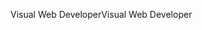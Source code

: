 <span data-ttu-id="8976d-101">Visual Web Developer</span><span class="sxs-lookup"><span data-stu-id="8976d-101">Visual Web Developer</span></span>